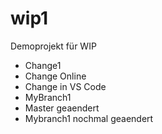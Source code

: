 ﻿# wip1
Demoprojekt für WIP
* Change1
* Change Online
* Change in VS Code
* MyBranch1
* Master geaendert
* Mybranch1 nochmal geaendert



